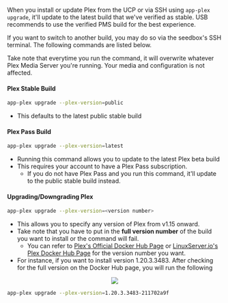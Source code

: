 When you install or update Plex from the UCP or via SSH using `app-plex upgrade`, it'll update to the latest build that we've verified as stable. USB recommends to use the verified PMS build for the best experience.

If you want to switch to another build, you may do so via the seedbox's SSH terminal. The following commands are listed below.

<c><p class="callout info">Take note that everytime you run the command, it will overwrite whatever Plex Media Server you're running. Your media and configuration is not affected.</p></c>

#### Plex Stable Build

```sh
app-plex upgrade --plex-version=public
```

* This defaults to the latest public stable build

#### Plex Pass Build

```sh
app-plex upgrade --plex-version=latest
```

* Running this command allows you to update to the latest Plex beta build
* This requires your account to have a Plex Pass subscription.
  * If you do not have Plex Pass and you run this command, it'll update to the public stable build instead.

#### Upgrading/Downgrading Plex

```sh
app-plex upgrade --plex-version=<version number>
```

* This allows you to specify any version of Plex from v1.15 onward.
* Take note that you have to put in the **full version number** of the build you want to install or the command will fail.
  * You can refer to [Plex's Official Docker Hub Page](https://hub.docker.com/r/plexinc/pms-docker/tags) or [LinuxServer.io's Plex Docker Hub Page](https://hub.docker.com/r/linuxserver/plex/tags) for the version number you want.
* For instance, if you want to install version 1.20.3.3483. After checking for the full version on the Docker Hub page, you will run the following

<p align="center"><img src="https://docs.usbx.me/uploads/images/gallery/2020-10/image-1603560343971.png"></p>

```bash
app-plex upgrade --plex-version=1.20.3.3483-211702a9f
```
